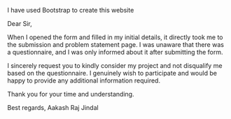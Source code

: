I have used Bootstrap to create this website

Dear Sir,

When I opened the form and filled in my initial details, it directly took me to the submission and problem statement page. I was unaware that there was a questionnaire, and I was only informed about it after submitting the form.

I sincerely request you to kindly consider my project and not disqualify me based on the questionnaire. I genuinely wish to participate and would be happy to provide any additional information required.

Thank you for your time and understanding.

Best regards,
Aakash Raj Jindal

